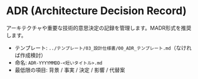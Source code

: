 # ADR (Architecture Decision Record)

アーキテクチャや重要な技術的意思決定の記録を管理します。MADR形式を推奨します。

- テンプレート: `../テンプレート/03_設計仕様書/00_ADR_テンプレート.md`（なければ作成検討）
- 命名: `ADR-YYYYMMDD-<短いタイトル>.md`
- 最低限の項目: 背景 / 事実 / 決定 / 影響 / 代替案
